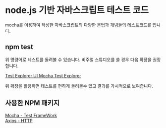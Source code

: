 # node.js 기반 자바스크립트 테스트 코드
mocha를 이용하여 작성한 자바스크립트의 다양한 문법과 개념들의 테스트코드를 입니다.

## npm test
위 명령어로 테스트를 돌려볼 수 있습니다.
비주얼 스튜디오를 쓸 경우 다음 확장을 권장합니다.
  
[Test Explorer UI ](https://marketplace.visualstudio.com/items?itemName=hbenl.vscode-test-explorer)
[Mocha Test Explorer](https://marketplace.visualstudio.com/items?itemName=hbenl.vscode-mocha-test-adapter)

위 확장을 활용하면 테스트를 편하게 돌려볼수 있고 결과를 가시적으로 보여줍니다.  
## 사용한 NPM 패키지
[Mocha - Test FrameWork](https://mochajs.org/)  
[Axios - HTTP](https://github.com/axios/axios)
